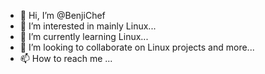 - 👋 Hi, I’m @BenjiChef
- 👀 I’m interested in mainly Linux...
- 🌱 I’m currently learning Linux...
- 💞️ I’m looking to collaborate on Linux projects and more...
- 📫 How to reach me ...

<!---
BenjiChef/BenjiChef is a ✨ special ✨ repository because its `README.md` (this file) appears on your GitHub profile.
You can click the Preview link to take a look at your changes.
--->
